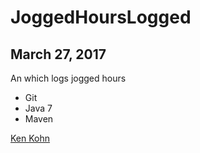 # JoggedHoursLogged
## March 27, 2017

An which logs jogged hours

* Git
* Java 7
* Maven

[Ken Kohn](http://sqasolution.com)
